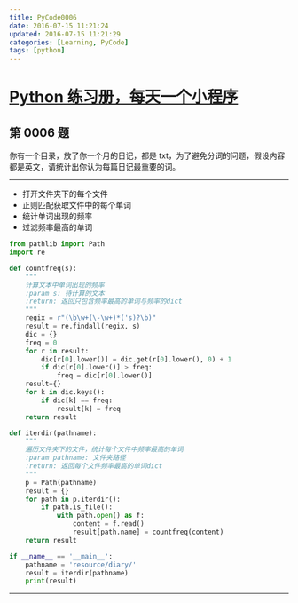 ```yaml
---
title: PyCode0006
date: 2016-07-15 11:21:24
updated: 2016-07-15 11:21:29
categories: [Learning, PyCode]
tags: [python]
---
```


# [Python 练习册，每天一个小程序](https://github.com/xiaofeig/show-me-the-code)

## 第 0006 题

你有一个目录，放了你一个月的日记，都是 txt，为了避免分词的问题，假设内容都是英文，请统计出你认为每篇日记最重要的词。

<!-- more -->

------------

- 打开文件夹下的每个文件
- 正则匹配获取文件中的每个单词
- 统计单词出现的频率
- 过滤频率最高的单词

```python
from pathlib import Path
import re

def countfreq(s):
    """
    计算文本中单词出现的频率
    :param s: 待计算的文本
    :return: 返回只包含频率最高的单词与频率的dict
    """
    regix = r"(\b\w+(\-\w+)*('s)?\b)"
    result = re.findall(regix, s)
    dic = {}
    freq = 0
    for r in result:
        dic[r[0].lower()] = dic.get(r[0].lower(), 0) + 1
        if dic[r[0].lower()] > freq:
            freq = dic[r[0].lower()]
    result={}
    for k in dic.keys():
        if dic[k] == freq:
            result[k] = freq
    return result

def iterdir(pathname):
    """
    遍历文件夹下的文件，统计每个文件中频率最高的单词
    :param pathname: 文件夹路径
    :return: 返回每个文件频率最高的单词dict
    """
    p = Path(pathname)
    result = {}
    for path in p.iterdir():
        if path.is_file():
            with path.open() as f:
                content = f.read()
                result[path.name] = countfreq(content)
    return result

if __name__ == '__main__':
    pathname = 'resource/diary/'
    result = iterdir(pathname)
    print(result)
```


------------
